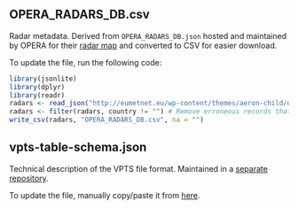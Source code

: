 ## OPERA_RADARS_DB.csv

Radar metadata. Derived from `OPERA_RADARS_DB.json` hosted and maintained by OPERA for their [radar map](https://www.eumetnet.eu/wp-content/themes/aeron-child/observations-programme/current-activities/opera/database/OPERA_Database/index.html) and converted to CSV for easier download.

To update the file, run the following code:

```R
library(jsonlite)
library(dplyr)
library(readr)
radars <- read_json("http://eumetnet.eu/wp-content/themes/aeron-child/observations-programme/current-activities/opera/database/OPERA_Database/OPERA_RADARS_DB.json", simplifyDataFrame = TRUE)
radars <- filter(radars, country != "") # Remove erroneous records that have no country assigned
write_csv(radars, "OPERA_RADARS_DB.csv", na = "")
```

## vpts-table-schema.json

Technical description of the VPTS file format. Maintained in a [separate repository](https://github.com/enram/vpts/).

To update the file, manually copy/paste it from [here](https://github.com/enram/vpts/blob/main/vpts-table-schema.json).
